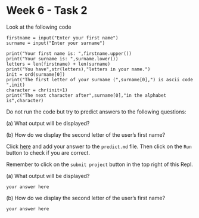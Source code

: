 # Week 6 - Task 2

Look at the following code

```python:
firstname = input("Enter your first name")
surname = input("Enter your surname")

print("Your first name is: ",firstname.upper())
print("Your surname is: ",surname.lower())
letters = len(firstname) + len(surname)
print("You have",str(letters),"letters in your name.")
init = ord(surname[0])
print("The first letter of your surname (",surname[0],") is ascii code ",init)
character = chr(init+1)
print("The next character after",surname[0],"in the alphabet is",character)
```

Do not run the code but try to predict answers to the following questions:

(a) What output will be displayed?

(b) How do we display the second letter of the user’s first name?

Click [here](../predict.md) and add your answer to the `predict.md` file. Then click on the `Run` button to check if you are correct.

Remember to click on the `submit project` button in the top right of this Repl.

(a) What output will be displayed?

``` your answer here ```

(b) How do we display the second letter of the user’s first name?

``` your answer here ```